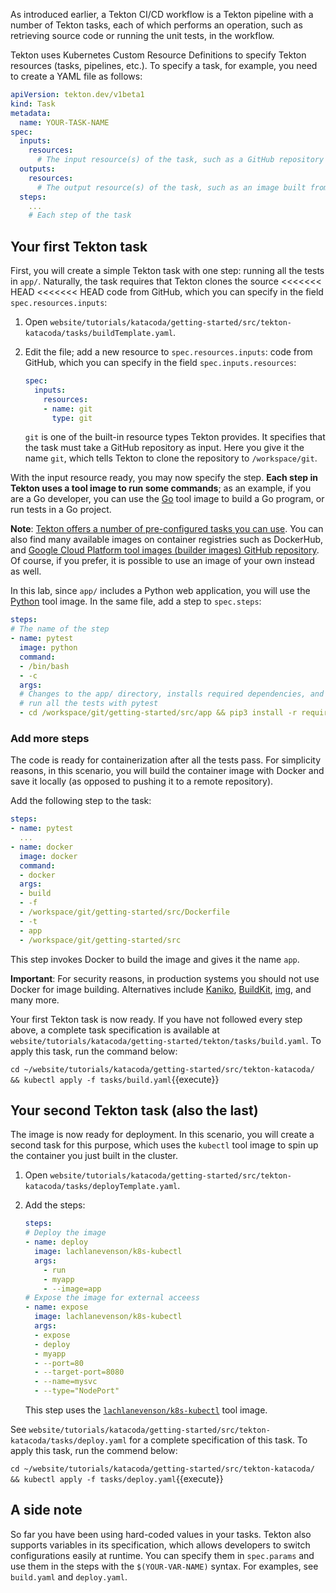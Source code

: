 As introduced earlier, a Tekton CI/CD workflow is a Tekton pipeline with a
number of Tekton tasks, each of which performs an operation, such as
retrieving source code or running the unit tests, in the workflow.

Tekton uses Kubernetes Custom Resource Definitions to specify Tekton resources
(tasks, pipelines, etc.). To specify a task, for example, you need to create a
YAML file as follows:

```yaml
apiVersion: tekton.dev/v1beta1
kind: Task
metadata:
  name: YOUR-TASK-NAME
spec:
  inputs:
    resources:
      # The input resource(s) of the task, such as a GitHub repository
  outputs:
    resources:
      # The output resource(s) of the task, such as an image built from the source
  steps:
    ...
    # Each step of the task
```

## Your first Tekton task

First, you will create a simple Tekton task with one step: running all the
tests in `app/`. Naturally, the task requires that Tekton clones the source
<<<<<<< HEAD
<<<<<<< HEAD
code from GitHub, which you can specify in the field `spec.resources.inputs`:

1. Open `website/tutorials/katacoda/getting-started/src/tekton-katacoda/tasks/buildTemplate.yaml`.
2. Edit the file; add a new resource to `spec.resources.inputs`:
code from GitHub, which you can specify in the field `spec.inputs.resources`:

    ```yaml
    spec:
      inputs:
        resources:
        - name: git
          type: git
    ```

    `git` is one of the built-in resource types Tekton provides. It specifies
    that the task must take a GitHub repository as input. Here you give it
    the name `git`, which tells Tekton to clone the repository to
    `/workspace/git`.

With the input resource ready, you may now specify the step.
**Each step in Tekton uses a tool image to run some commands**; as an example,
if you are a Go developer, you can use the [Go](https://github.com/GoogleCloudPlatform/cloud-builders/tree/master/go)
tool image to build a Go program, or run tests in a Go project. 

**Note**: [Tekton offers a number of pre-configured tasks you can use](https://github.com/tektoncd/catalog).
You can also find many available images on container registries such as
DockerHub, and [Google Cloud Platform tool images (builder images) GitHub repository](https://github.com/GoogleCloudPlatform/cloud-builders).
Of course, if you prefer, it is possible to use an image of your own
instead as well.

In this lab, since `app/` includes a Python web application, you will use the
[Python](https://hub.docker.com/_/python) tool image. In the same file, add a
step to `spec.steps`:

```yaml
steps:
# The name of the step
- name: pytest
  image: python
  command:
  - /bin/bash
  - -c
  args:
  # Changes to the app/ directory, installs required dependencies, and
  # run all the tests with pytest
  - cd /workspace/git/getting-started/src/app && pip3 install -r requirements.txt && pip3 install -r dev_requirements.txt && pytest .
```

### Add more steps

The code is ready for containerization after all the tests pass. For simplicity
reasons, in this scenario, you will build the container image with Docker and
save it locally (as opposed to pushing it to a remote repository).

Add the following step to the task:

```yaml
steps:
- name: pytest
  ...
- name: docker
  image: docker
  command:
  - docker
  args:
  - build
  - -f
  - /workspace/git/getting-started/src/Dockerfile
  - -t
  - app
  - /workspace/git/getting-started/src
```

This step invokes Docker to build the image and gives it the name `app`.

**Important**: For security reasons, in production systems you should not
use Docker for image building. Alternatives include [Kaniko](https://github.com/GoogleContainerTools/kaniko),
[BuildKit](https://github.com/moby/buildkit), [img](https://github.com/genuinetools/img),
and many more.

Your first Tekton task is now ready. If you have not followed every step above,
a complete task specification is available at
`website/tutorials/katacoda/getting-started/tekton/tasks/build.yaml`.
To apply this task, run the command below:

`cd ~/website/tutorials/katacoda/getting-started/src/tekton-katacoda/ && kubectl apply -f tasks/build.yaml`{{execute}}

## Your second Tekton task (also the last)

The image is now ready for deployment. In this scenario, you will create a
second task for this purpose, which uses the `kubectl` tool image to spin up
the container you just built in the cluster.

1. Open `website/tutorials/katacoda/getting-started/src/tekton-katacoda/tasks/deployTemplate.yaml`.
2. Add the steps:

    ```yaml
    steps:
    # Deploy the image
    - name: deploy
      image: lachlanevenson/k8s-kubectl
      args:
        - run
        - myapp
        - --image=app
    # Expose the image for external acceess
    - name: expose
      image: lachlanevenson/k8s-kubectl
      args:
      - expose
      - deploy
      - myapp
      - --port=80
      - --target-port=8080
      - --name=mysvc
      - --type="NodePort"
    ```

    This step uses the [`lachlanevenson/k8s-kubectl`](https://hub.docker.com/r/lachlanevenson/k8s-kubectl)
    tool image.

See `website/tutorials/katacoda/getting-started/src/tekton-katacoda/tasks/deploy.yaml`
for a complete specification of this task. To apply this task, run
the commend below:

`cd ~/website/tutorials/katacoda/getting-started/src/tekton-katacoda/ && kubectl apply -f tasks/deploy.yaml`{{execute}}

## A side note

So far you have been using hard-coded values in your tasks. Tekton also
supports variables in its specification, which allows developers
to switch configurations easily at runtime. You can specify
them in `spec.params` and use them in the steps with the
`$(YOUR-VAR-NAME)` syntax. For examples, see `build.yaml` and `deploy.yaml`.
